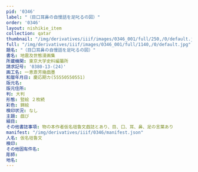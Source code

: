 ```yaml
---
pid: '0346'
label: "（目口耳鼻の自慢話を足叱るの図）"
order: '0346'
layout: nishikie_item
collection: qatar
thumbnail: "/img/derivatives/iiif/images/0346_001/full/250,/0/default.jpg"
full: "/img/derivatives/iiif/images/0346_001/full/1140,/0/default.jpg"
題名: "（目口耳鼻の自慢話を足叱るの図）"
書名: 地震及世態漫画集
所蔵機関: 東京大学史料編纂所
請求記号: '0380-13-(24)'
画工名: 一恵斎芳幾戯墨
和暦年月日: 慶応期カ(55550550551)
版元名: 
版元住所: 
判: 大判
形態: 竪絵 ２枚続
彩色: 錦絵
検印状況: なし
主題: 戯び
細目: 
その他書誌事項: 物の本作者仮名垣魯文戯誌とあり、目、口、耳、鼻、足の言葉あり
manifest: "/img/derivatives/iiif/0346/manifest.json"
人名: 仮名垣魯文
検印: 
その他固有件名: 
彫師: 
地名: 
---
```

